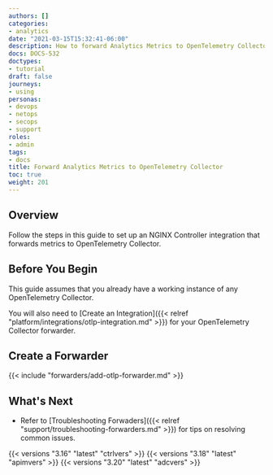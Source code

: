 ```yaml
---
authors: []
categories:
- analytics
date: "2021-03-15T15:32:41-06:00"
description: How to forward Analytics Metrics to OpenTelemetry Collector
docs: DOCS-532
doctypes:
- tutorial
draft: false
journeys:
- using
personas:
- devops
- netops
- secops
- support
roles:
- admin
tags:
- docs
title: Forward Analytics Metrics to OpenTelemetry Collector
toc: true
weight: 201
---
```


## Overview

Follow the steps in this guide to set up an NGINX Controller integration that forwards metrics to OpenTelemetry Collector.

## Before You Begin

This guide assumes that you already have a working instance of any OpenTelemetry Collector.

You will also need to [Create an Integration]({{< relref "platform/integrations/otlp-integration.md" >}}) for your OpenTelemetry Collector forwarder.

## Create a Forwarder



{{< include "forwarders/add-otlp-forwarder.md" >}}



## What's Next

- Refer to [Troubleshooting Forwaders]({{< relref "support/troubleshooting-forwarders.md" >}}) for tips on resolving common issues.

{{< versions "3.16" "latest" "ctrlvers" >}}
{{< versions "3.18" "latest" "apimvers" >}}
{{< versions "3.20" "latest" "adcvers" >}}